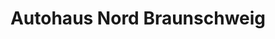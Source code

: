 ---
title: "Autohaus Nord Braunschweig"
url: /braunschweig/autohaus-nord-braunschweig/
shop: Autohaus
---